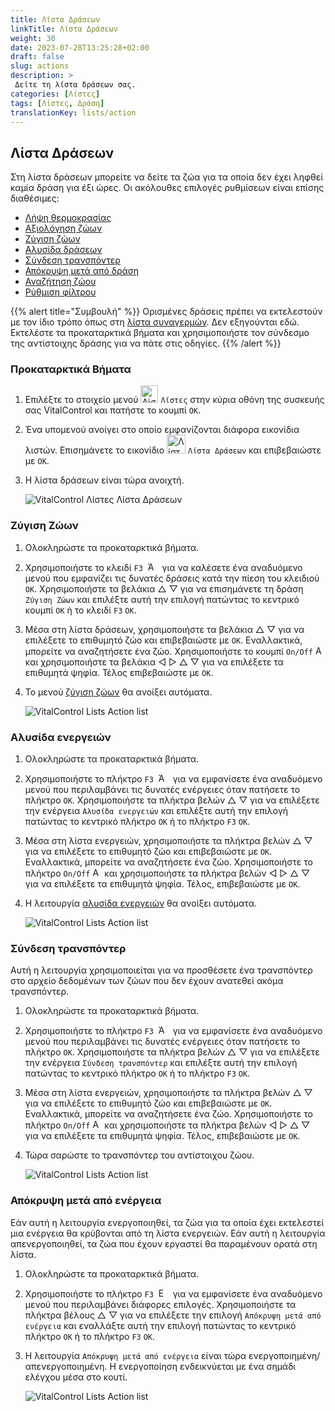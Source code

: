 ```yaml
---
title: Λίστα Δράσεων
linkTitle: Λίστα Δράσεων
weight: 30
date: 2023-07-28T13:25:28+02:00
draft: false
slug: actions
description: >
 Δείτε τη λίστα δράσεων σας.
categories: [Λίστες]
tags: [Λίστες, Δράση]
translationKey: lists/action
---
```

## Λίστα Δράσεων

Στη λίστα δράσεων μπορείτε να δείτε τα ζώα για τα οποία δεν έχει ληφθεί καμία δράση για έξι ώρες. Οι ακόλουθες επιλογές ρυθμίσεων είναι επίσης διαθέσιμες:

- [Λήψη θερμοκρασίας](../alarm/#take-temperature)
- [Αξιολόγηση ζώων](../alarm/#rate-animal)
- [Ζύγιση ζώων](#weigh-animals)
- [Αλυσίδα δράσεων](#chain-of-action)
- [Σύνδεση τρανσπόντερ](#link-transponder)
- [Απόκρυψη μετά από δράση](#hide-after-action)
- [Αναζήτηση ζώου](../alarm/#search-animal)
- [Ρύθμιση φίλτρου](../alarm/#set-filter)

{{% alert title="Συμβουλή" %}}
Ορισμένες δράσεις πρέπει να εκτελεστούν με τον ίδιο τρόπο όπως στη [λίστα συναγερμών](../alarm). Δεν εξηγούνται εδώ. Εκτελέστε τα προκαταρκτικά βήματα και χρησιμοποιήστε τον σύνδεσμο της αντίστοιχης δράσης για να πάτε στις οδηγίες.
{{% /alert %}}

### Προκαταρκτικά Βήματα

1. Επιλέξτε το στοιχείο μενού <img src="/icons/main/lists.svg" width="28" align="bottom" alt="Λίστες" />  `Λίστες` στην κύρια οθόνη της συσκευής σας VitalControl και πατήστε το κουμπί `OK`.

2. Ένα υπομενού ανοίγει στο οποίο εμφανίζονται διάφορα εικονίδια λιστών. Επισημάνετε το εικονίδιο <img src="/icons/lists/actionlist.svg" width="30" align="bottom" alt="Λίστα Δράσεων" /> `Λίστα Δράσεων` και επιβεβαιώστε με `OK`.

3. Η λίστα δράσεων είναι τώρα ανοιχτή.

   ![VitalControl Λίστες Λίστα Δράσεων](../images/firststeps3.png "Προκαταρκτικά Βήματα")

### Ζύγιση Ζώων

1. Ολοκληρώστε τα προκαταρκτικά βήματα.

2. Χρησιμοποιήστε το κλειδί `F3` &nbsp;<img src="/icons/footer/open-popup.svg" width="15" align="bottom" alt="Άνοιγμα αναδυόμενου παραθύρου" />&nbsp; για να καλέσετε ένα αναδυόμενο μενού που εμφανίζει τις δυνατές δράσεις κατά την πίεση του κλειδιού `OK`. Χρησιμοποιήστε τα βελάκια △ ▽ για να επισημάνετε τη δράση `Ζύγιση Ζώων` και επιλέξτε αυτή την επιλογή πατώντας το κεντρικό κουμπί `OK` ή το κλειδί `F3` `OK`.

3. Μέσα στη λίστα δράσεων, χρησιμοποιήστε τα βελάκια △ ▽ για να επιλέξετε το επιθυμητό ζώο και επιβεβαιώστε με `OK`. Εναλλακτικά, μπορείτε να αναζητήσετε ένα ζώο. Χρησιμοποιήστε το κουμπί `On/Off` <img src="/icons/footer/search.svg" width="15" align="bottom" alt="Αναζήτηση" /> και χρησιμοποιήστε τα βελάκια ◁ ▷ △ ▽ για να επιλέξετε τα επιθυμητά ψηφία. Τέλος επιβεβαιώστε με `OK`.

4. Το μενού [ζύγιση ζώων](..) θα ανοίξει αυτόματα.

   ![VitalControl Lists Action list](../images/weightanimals.png "Ζύγιση ζώων")

### Αλυσίδα ενεργειών

1. Ολοκληρώστε τα προκαταρκτικά βήματα.

2. Χρησιμοποιήστε το πλήκτρο `F3` &nbsp;<img src="/icons/footer/open-popup.svg" width="15" align="bottom" alt="Άνοιγμα αναδυόμενου μενού" />&nbsp; για να εμφανίσετε ένα αναδυόμενο μενού που περιλαμβάνει τις δυνατές ενέργειες όταν πατήσετε το πλήκτρο `OK`. Χρησιμοποιήστε τα πλήκτρα βελών △ ▽ για να επιλέξετε την ενέργεια `Αλυσίδα ενεργειών` και επιλέξτε αυτή την επιλογή πατώντας το κεντρικό πλήκτρο `OK` ή το πλήκτρο `F3` `OK`.

3. Μέσα στη λίστα ενεργειών, χρησιμοποιήστε τα πλήκτρα βελών △ ▽ για να επιλέξετε το επιθυμητό ζώο και επιβεβαιώστε με `OK`. Εναλλακτικά, μπορείτε να αναζητήσετε ένα ζώο. Χρησιμοποιήστε το πλήκτρο `On/Off` <img src="/icons/footer/search.svg" width="15" align="bottom" alt="Αναζήτηση" /> και χρησιμοποιήστε τα πλήκτρα βελών ◁ ▷ △ ▽ για να επιλέξετε τα επιθυμητά ψηφία. Τέλος, επιβεβαιώστε με `OK`.

4. Η λειτουργία [αλυσίδα ενεργειών](../../chain-of-actions) θα ανοίξει αυτόματα.

   ![VitalControl Lists Action list](../images/chainofaction.png "Αλυσίδα ενεργειών")

### Σύνδεση τρανσπόντερ

Αυτή η λειτουργία χρησιμοποιείται για να προσθέσετε ένα τρανσπόντερ στο αρχείο δεδομένων των ζώων που δεν έχουν ανατεθεί ακόμα τρανσπόντερ.

1. Ολοκληρώστε τα προκαταρκτικά βήματα.

2. Χρησιμοποιήστε το πλήκτρο `F3` &nbsp;<img src="/icons/footer/open-popup.svg" width="15" align="bottom" alt="Άνοιγμα αναδυόμενου μενού" />&nbsp; για να εμφανίσετε ένα αναδυόμενο μενού που περιλαμβάνει τις δυνατές ενέργειες όταν πατήσετε το πλήκτρο `OK`. Χρησιμοποιήστε τα πλήκτρα βελών △ ▽ για να επιλέξετε την ενέργεια `Σύνδεση τρανσπόντερ` και επιλέξτε αυτή την επιλογή πατώντας το κεντρικό πλήκτρο `OK` ή το πλήκτρο `F3` `OK`.

3. Μέσα στη λίστα ενεργειών, χρησιμοποιήστε τα πλήκτρα βελών △ ▽ για να επιλέξετε το επιθυμητό ζώο και επιβεβαιώστε με `OK`. Εναλλακτικά, μπορείτε να αναζητήσετε ένα ζώο. Χρησιμοποιήστε το πλήκτρο `On/Off` <img src="/icons/footer/search.svg" width="15" align="bottom" alt="Αναζήτηση" /> και χρησιμοποιήστε τα πλήκτρα βελών ◁ ▷ △ ▽ για να επιλέξετε τα επιθυμητά ψηφία. Τέλος, επιβεβαιώστε με `OK`.

4. Τώρα σαρώστε το τρανσπόντερ του αντίστοιχου ζώου.

   ![VitalControl Lists Action list](../images/linktransponder.png "Σύνδεση τρανσπόντερ")

### Απόκρυψη μετά από ενέργεια

Εάν αυτή η λειτουργία ενεργοποιηθεί, τα ζώα για τα οποία έχει εκτελεστεί μια ενέργεια θα κρύβονται από τη λίστα ενεργειών. Εάν αυτή η λειτουργία απενεργοποιηθεί, τα ζώα που έχουν εργαστεί θα παραμένουν ορατά στη λίστα.

1. Ολοκληρώστε τα προκαταρκτικά βήματα.

2. Χρησιμοποιήστε το πλήκτρο `F3` &nbsp;<img src="/icons/footer/open-popup.svg" width="15" align="bottom" alt="Ενέργειες" />&nbsp; για να εμφανίσετε ένα αναδυόμενο μενού που περιλαμβάνει διάφορες επιλογές. Χρησιμοποιήστε τα πλήκτρα βέλους △ ▽ για να επιλέξετε την επιλογή `Απόκρυψη μετά από ενέργεια` και εναλλάξτε αυτή την επιλογή πατώντας το κεντρικό πλήκτρο `OK` ή το πλήκτρο `F3` `OK`.

3. Η λειτουργία `Απόκρυψη μετά από ενέργεια` είναι τώρα ενεργοποιημένη/απενεργοποιημένη. Η ενεργοποίηση ενδεικνύεται με ένα σημάδι ελέγχου μέσα στο κουτί.

   ![VitalControl Lists Action list](../images/hideafteraction.png "Απόκρυψη μετά από ενέργεια")
